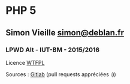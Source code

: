 # PHP 5
## Simon Vieille <simon@deblan.fr>

### LPWD Alt - IUT-BM - 2015/2016

Licence [WTFPL](http://www.wtfpl.net/)

Sources : [Gitlab](https://gitlab.deblan.org/deblan/cours-php/src/master/un_peu_plus_loins/les_fonctions.md) (pull requests appréciées **:)**)


